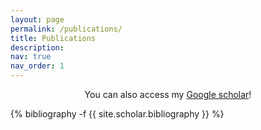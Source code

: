 ```yaml
---
layout: page
permalink: /publications/
title: Publications
description: 
nav: true
nav_order: 1
---
```

<!-- _pages/publications.md -->
<center>
You can also access my <a href="https://scholar.google.com/citations?user=4D5oj3MAAAAJ&hl=en&oi=sra" target="_blank">Google scholar</a>!</center>
<div class="publications">

{% bibliography -f {{ site.scholar.bibliography }} %}

</div>
